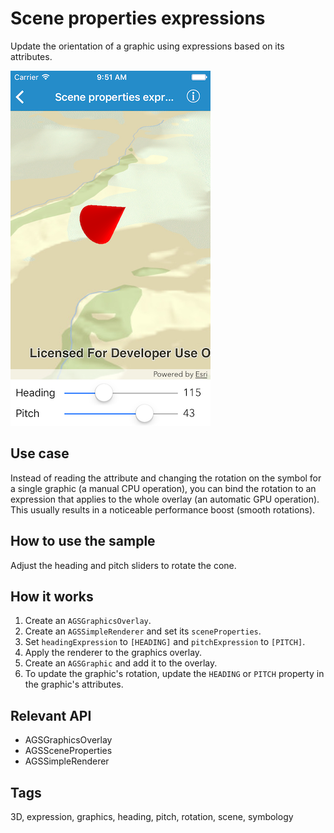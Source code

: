 # Scene properties expressions

Update the orientation of a graphic using expressions based on its attributes.

![Scene properties expressions sample](scene-properties-expressions.png)

## Use case

Instead of reading the attribute and changing the rotation on the symbol for a single graphic (a manual CPU operation), you can bind the rotation to an expression that applies to the whole overlay (an automatic GPU operation). This usually results in a noticeable performance boost (smooth rotations).

## How to use the sample

Adjust the heading and pitch sliders to rotate the cone.

## How it works

1. Create an `AGSGraphicsOverlay`.
2. Create an `AGSSimpleRenderer` and set its `sceneProperties`.
3. Set `headingExpression` to `[HEADING]` and `pitchExpression` to `[PITCH]`.
4. Apply the renderer to the graphics overlay.
5. Create an `AGSGraphic` and add it to the overlay.
6. To update the graphic's rotation, update the `HEADING` or `PITCH` property in the graphic's attributes.

## Relevant API

* AGSGraphicsOverlay
* AGSSceneProperties
* AGSSimpleRenderer

## Tags

3D, expression, graphics, heading, pitch, rotation, scene, symbology
